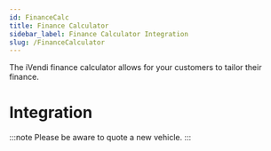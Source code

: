 ```yaml
---
id: FinanceCalc
title: Finance Calculator
sidebar_label: Finance Calculator Integration
slug: /FinanceCalculator
---
```

The iVendi finance calculator allows for your customers to tailor their finance.
# Integration

:::note
Please be aware to quote a new vehicle.
:::
